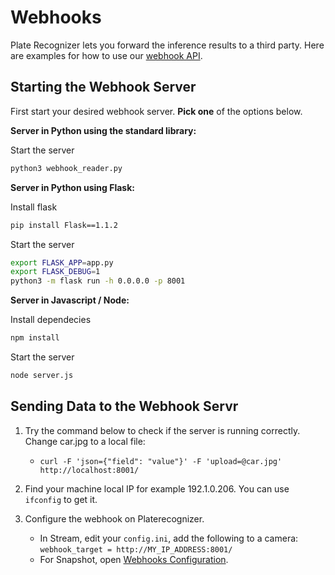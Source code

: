 # Webhooks

Plate Recognizer lets you forward the inference results to a third party. Here are examples for how to use our [webhook API](http://docs.platerecognizer.com/#webhooks).

## Starting the Webhook Server

First start your desired webhook server. **Pick one** of the options below.

__Server in Python using the standard library:__

Start the server
```bash
python3 webhook_reader.py
```

__Server in Python using Flask:__

Install flask
```bash
pip install Flask==1.1.2
```
Start the server
```bash
export FLASK_APP=app.py
export FLASK_DEBUG=1
python3 -m flask run -h 0.0.0.0 -p 8001
```

__Server in Javascript / Node:__

Install dependecies
```bash
npm install
```
Start the server
```bash
node server.js
```

## Sending Data to the Webhook Servr

1. Try the command below to check if the server is running correctly. Change car.jpg to a local file:
   - `curl -F 'json={"field": "value"}' -F 'upload=@car.jpg' http://localhost:8001/`

2. Find your machine local IP for example 192.1.0.206. You can use `ifconfig` to get it.
3. Configure the webhook on Platerecognizer.
   - In Stream, edit your `config.ini`, add the following to a camera: `webhook_target = http://MY_IP_ADDRESS:8001/`
   - For Snapshot, open [Webhooks Configuration](https://app.platerecognizer.com/accounts/webhooks/).
